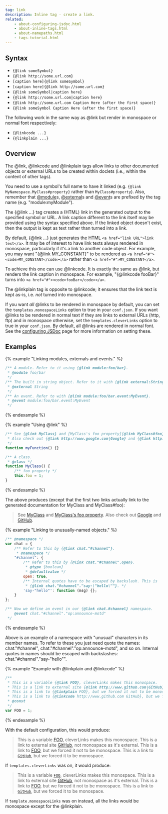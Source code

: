 ```yaml
---
tag: link
description: Inline tag - create a link.
related:
    - about-configuring-jsdoc.html
    - about-inline-tags.html
    - about-namepaths.html
    - tags-tutorial.html
---
```


## Syntax

+ `{@link someSymbol}`
+ `{@link http://some.url.com}`
+ `[caption here]{@link someSymbol}`
+ `[caption here]{@link http://some.url.com}`
+ `{@link someSymbol|caption here}`
+ `{@link http://some.url.com|caption here}`
+ `{@link http://some.url.com Caption Here (after the first space)}`
+ `{@link someSymbol Caption Here (after the first space)}`

The following work in the same way as @link but render in monospace or normal font respectively:

+ `{@linkcode ...}`
+ `{@linkplain ...}`


## Overview

The @link, @linkcode and @linkplain tags allow links to other documented objects or external URLs to
be created within doclets (i.e., within the content of other tags).

You need to use a symbol's full name to have it linked (e.g. `{@link MyNamespace.MyClass#property}`
rather than `MyClass#property`). Also, remember that [@module][module-tag]s,
[@external][external-tag]s and [@event][event-tag]s are prefixed by the tag name (e.g.
"module:myModule").

The {@link ...} tag creates a (HTML) link in the generated output to the specified symbol or URL. A
link caption different to the link itself may be provided using the syntax specified above. If the
linked object doesn't exist, then the output is kept as text rather than turned into a link.

By default, {@link ...} just generates the HTML `<a href="link URL">link text</a>`. It may be of
interest to have link texts always rendered in monospace, particularly if it's a link to another
code object. For example, you may want "{@link MY_CONSTANT}" to be rendered as
`<a href="#"><code>MY_CONSTANT</code></a>` rather than `<a href="#">MY_CONSTANT</a>`.

To achieve this one can use @linkcode. It is exactly the same as @link, but renders the link caption in monospace.
For example, "{@linkcode fooBar}" turns into `<a href="#"><code>fooBar</code></a>`.

The @linkplain tag is opposite to @linkcode; it ensures that the link text is kept as-is, i.e. _not_
turned into monospace.

If you want _all_ @links to be rendered in monospace by default, you can set the
`templates.monospaceLinks` option to true in your `conf.json`. If you want @links to be rendered in
normal text if they are links to external URLs (http, ftp) and in monospace otherwise, set the
`templates.cleverLinks` option to true in your `conf.json`. By default, all @links are rendered in
normal font. See the [configuring JSDoc][configuring] page for more information on setting these.

[configuring]: about-configuring-jsdoc.html
[event-tag]: tags-event.html
[external-tag]: tags-external.html
[module-tag]: tags-module.html


## Examples

{% example "Linking modules, externals and events." %}

```js
/** A module. Refer to it using {@link module:foo/bar}.
 * @module foo/bar
 */
/** The built in string object. Refer to it with {@link external:String}.
 * @external String
 */
/** An event. Refer to with {@link module:foo/bar.event:MyEvent}.
 * @event module:foo/bar.event:MyEvent
 */
```
{% endexample %}

{% example "Using @link" %}

```js
/** See {@link MyClass} and [MyClass's foo property]{@link MyClass#foo}.
 * Also check out {@link http://www.google.com|Google} and {@link http://github.com GitHub}.
 */
function myFunction() {}

/** A class.
 * @class */
function MyClass() {
    /** foo property */
    this.foo = 1;
}
```
{% endexample %}

The above produces (except that the first two links actually link to the generated documentation for
MyClass and MyClass#foo):

> See <a href="#">MyClass</a> and <a href="#">MyClass's foo property</a>. Also check out
> <a href="http://www.google.com">Google</a> and <a href="http://github.com">GitHub</a>.

{% example "Linking to unusually-named objects." %}

```js
/** @namespace */
var chat = {
    /** Refer to this by {@link chat."#channel"}.
     * @namespace */
    "#channel": {
        /** Refer to this by {@link chat."#channel".open}.
         * @type {boolean}
         * @defaultvalue */
        open: true,
        /** Internal quotes have to be escaped by backslash. This is
         * {@link chat."#channel"."say-\"hello\""}. */
        'say-"hello"': function (msg) {};
    }
};

/** Now we define an event in our {@link chat.#channel} namespace.
	@event chat."#channel"."op:announce-motd"
 */
```
{% endexample %}

Above is an example of a namespace with "unusual" characters in its member names. To refer to these
you just need quote the names: chat."#channel", chat."#channel"."op:announce-motd", and so on.
Internal quotes in names should be escaped with backslashes: chat."#channel"."say-\"hello\"".

{% example "Example with @linkplain and @linkcode" %}

```js
/**
 * This is a variable {@link FOO}, cleverLinks makes this monospace.
 * This is a link to external site {@link http://www.github.com|GitHub}, not monospace as it's external.
 * This is a link to {@linkplain FOO}, but we forced it not to be monospace.
 * This is a link to {@linkcode http://www.github.com GitHub}, but we forced it to be monospace.
 * @const
 */
var FOO = 1;
```
{% endexample %}

With the default configuration, this would produce:

> This is a variable <a href="#">FOO</a>, cleverLinks makes this monospace. This is a link to
> external site <a href="http://www.github.com">GitHub</a>, not monospace as it's external. This is
> a link to <a href="#">FOO</a>, but we forced it not to be monospace. This is a link to
> <a href="http://www.github.com"><code>GitHub</code></a>, but we forced it to be monospace.

If `templates.cleverLinks` was on, it would produce:

> This is a variable <a href="#"><code>FOO</code></a>, cleverLinks makes this monospace. This is a
> link to external site <a href="http://www.github.com">GitHub</a>, not monospace as it's external.
> This is a link to <a href="#">FOO</a>, but we forced it not to be monospace. This is a link to
> <a href="http://www.github.com"><code>GitHub</code></a>, but we forced it to be monospace.

If `template.monospaceLinks` was on instead, all the links would be monospace except for the
@linkplain.
